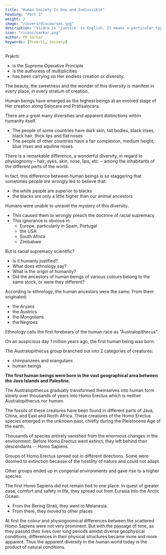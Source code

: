 ```yaml
---
title: "Human Society Is One and Indivisible"
heading: "Part 1"
weight: 2
image: "/covers/discourses.jpg"
description: "Vicára is 'justice' in English. It means a particular type of mental process to ascertain the truth"
icon: "/icons/sarkar.png"
author: PR Sarkar
keywords: [Prakrti, Society]
---
```




Prakrti:
- is the Supreme Operative Principle
- is the authoress of multiplicities
- has been carrying on Her endless creation or diversity.

The beauty, the sweetness and the wonder of this diversity is manifest in every place, in every stratum of creation. 

Human beings have emerged as the highest beings at an evolved stage of Her creation along Saiṋcara and Pratisaiṋcara. 

There are a great many diversities and apparent distinctions within humanity itself.
- The people of some countries have dark skin, tall bodies, black irises, black hair, thick lips and flat noses
- The people of other countries have a fair complexion, medium height, blue irises and aquiline noses. 

There is a remarkable difference, a wonderful diversity, in regard to physiognomy – hair, eyes, skin, nose, lips, etc. – among the inhabitants of the different parts of the world. 

In fact, this difference between human beings is so staggering that sometimes people are wrongly led to believe that:
- the white people are superior to blacks
- the blacks are only a little higher than our animal ancestors

Humans were unable to unravel the mystery of this diversity. 
- This caused them to wrongly preach the doctrine of racial supremacy
- This ignorance is obvious in:
  - Europe, particularly in Spain, Portugal
  - the USA
  - South Africa
  - Zimbabwe

<!-- - Thi resulting in hated of their fellow human beings and heartless cruelty, and indulged in savagery and bloody warfare – these were the darkest and the most lamented chapters in human history.  -->


But is racial supremacy scientific? 
- Is it humanly justified? 
- What does ethnology say? 
- What is the origin of humanity? 
- Did the ancestors of human beings of various colours belong to the same stock, or were they different? 

According to ethnology, the human ancestors were the same. From them originated:
- the Aryans
- the Austrics
- the Mongolians
- the Negroes

Ethnology calls the first forebears of the human race as "Australopithecus". 

On an auspicious day 1 million years ago, the first human being was born. 

The Australopithecus group branched out into 2 categories of creatures:
- chimpanzees and orangutans
- human beings

**The first human beings were born in the vast geographical area between the Java Islands and Palestine.** 

The Australopithecus gradually transformed themselves into human form slowly over thousands of years into Homo Erectus which is neither Australopithecus nor human. 

The fossils of these creatures have been found in different parts of Java, China, and East and North Africa. These creatures of the Homo Erectus species emerged in the unknown past, chiefly during the Pleistocene Age of the earth.

<!-- Everything on this earth is subject to the rule of change and progress. Eventually there came about  and natural conditions of the earth in subsequent ages, and consequently  -->

Thousands of species entirely vanished from the enormous changes in the environment. Before Homo Erectus went extinct, they left behind their descendants -- Homo Sapiens.

<!-- Because of the immutable law of nature, these species also had to leave this earth forever, without leaving any trace behind.
But before their extinction  –  were the first ancestors of humanity. -->

Groups of Homo Erectus spread out in different directions. Some were doomed to extinction because of the hostility of nature and could not adapt.

Other groups ended up in congenial environments and gave rise to a higher species. 

<!-- Those who were responsible for the advent of the human race could not maintain their survival because they could not adopt themselves to the enormous changes in the natural environment of this earth. -->

The first Homo Sapiens did not remain tied to one place. In quest of greater ease, comfort and safety in life, they spread out from Eurasia into the Arctic Ocean. 
- From the Bering Strait, they went to Melanesia.
- From there, they moved to other places

<!-- Thus the single species of Homo Sapiens scattered itself over different parts of the world.  -->

At first the colour and physiognomical differences between the scattered Homo Sapiens were not very prominent. But with the passage of time, as they passed their lives over long periods amidst diverse geophysical conditions, differences in their physical structures became more and more apparent. Thus the apparent diversity in the human world today is the product of natural conditions.

